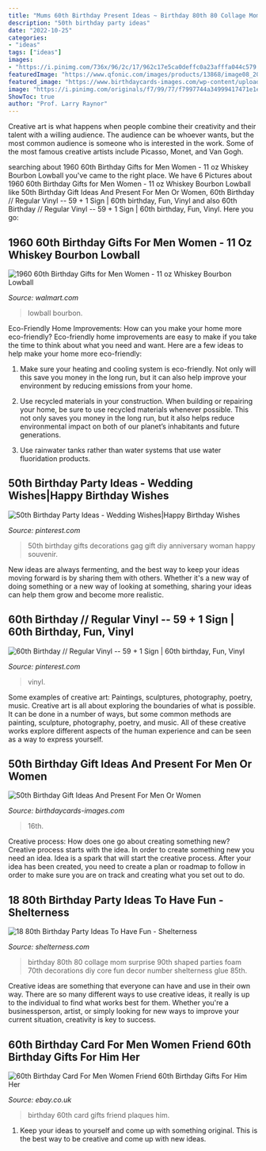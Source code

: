 ```yaml
---
title: "Mums 60th Birthday Present Ideas ~ Birthday 80th 80 Collage Mom Surprise 90th Shaped Parties Foam 70th Decorations Diy Core Fun Decor Number Shelterness Glue 85th"
description: "50th birthday party ideas"
date: "2022-10-25"
categories:
- "ideas"
tags: ["ideas"]
images:
- "https://i.pinimg.com/736x/96/2c/17/962c17e5ca0deffc0a23afffa044c579.jpg"
featuredImage: "https://www.qfonic.com/images/products/13868/image08_2000.jpg"
featured_image: "https://www.birthdaycards-images.com/wp-content/uploads/2020/09/50th-birthday-gift.jpg"
image: "https://i.pinimg.com/originals/f7/99/77/f7997744a34999417471e1e7b7a1eb2d.jpg"
ShowToc: true
author: "Prof. Larry Raynor"
---
```



Creative art is what happens when people combine their creativity and their talent with a willing audience. The audience can be whoever wants, but the most common audience is someone who is interested in the work. Some of the most famous creative artists include Picasso, Monet, and Van Gogh.

	

		
searching about 1960 60th Birthday Gifts for Men Women - 11 oz Whiskey Bourbon Lowball you've came to the right place. We have 6 Pictures about 1960 60th Birthday Gifts for Men Women - 11 oz Whiskey Bourbon Lowball like 50th Birthday Gift Ideas And Present For Men Or Women, 60th Birthday // Regular Vinyl -- 59 + 1 Sign | 60th birthday, Fun, Vinyl and also 60th Birthday // Regular Vinyl -- 59 + 1 Sign | 60th birthday, Fun, Vinyl. Here you go:
		
    
## 1960 60th Birthday Gifts For Men Women - 11 Oz Whiskey Bourbon Lowball

<img loading=lazy src="https://i5.walmartimages.com/asr/353f7aed-741c-41e4-891f-a72dbad03e3d.6df16f531ad52bafd32efc72e8bf54f3.jpeg" onerror="this.onerror=null;this.src='https://tse2.mm.bing.net/th?id=OIP.5FhIStIL6WXGDdTRS0ai9gHaHa&amp;pid=15.1';" alt="1960 60th Birthday Gifts for Men Women - 11 oz Whiskey Bourbon Lowball">

_Source: walmart.com_

>lowball bourbon. 

	

Eco-Friendly Home Improvements: How can you make your home more eco-friendly?
Eco-friendly home improvements are easy to make if you take the time to think about what you need and want. Here are a few ideas to help make your home more eco-friendly:
1. Make sure your heating and cooling system is eco-friendly. Not only will this save you money in the long run, but it can also help improve your environment by reducing emissions from your home.

2. Use recycled materials in your construction. When building or repairing your home, be sure to use recycled materials whenever possible. This not only saves you money in the long run, but it also helps reduce environmental impact on both of our planet’s inhabitants and future generations.

3. Use rainwater tanks rather than water systems that use water fluoridation products.

    
## 50th Birthday Party Ideas - Wedding Wishes|Happy Birthday Wishes

<img loading=lazy src="https://i.pinimg.com/originals/f7/99/77/f7997744a34999417471e1e7b7a1eb2d.jpg" onerror="this.onerror=null;this.src='https://tse2.mm.bing.net/th?id=OIP.Q2KK7UOm78LstIgiV4OG4wHaJ3&amp;pid=15.1';" alt="50th Birthday Party Ideas - Wedding Wishes|Happy Birthday Wishes">

_Source: pinterest.com_

>50th birthday gifts decorations gag gift diy anniversary woman happy souvenir. 

	

New ideas are always fermenting, and the best way to keep your ideas moving forward is by sharing them with others. Whether it's a new way of doing something or a new way of looking at something, sharing your ideas can help them grow and become more realistic.

    
## 60th Birthday // Regular Vinyl -- 59 + 1 Sign | 60th Birthday, Fun, Vinyl

<img loading=lazy src="https://i.pinimg.com/736x/96/2c/17/962c17e5ca0deffc0a23afffa044c579.jpg" onerror="this.onerror=null;this.src='https://tse4.mm.bing.net/th?id=OIP.8ky5UXMBy2tQNY_jXKVBPQHaI0&amp;pid=15.1';" alt="60th Birthday // Regular Vinyl -- 59 + 1 Sign | 60th birthday, Fun, Vinyl">

_Source: pinterest.com_

>vinyl. 

	

Some examples of creative art: Paintings, sculptures, photography, poetry, music.
Creative art is all about exploring the boundaries of what is possible. It can be done in a number of ways, but some common methods are painting, sculpture, photography, poetry, and music. All of these creative works explore different aspects of the human experience and can be seen as a way to express yourself.

    
## 50th Birthday Gift Ideas And Present For Men Or Women

<img loading=lazy src="https://www.birthdaycards-images.com/wp-content/uploads/2020/09/50th-birthday-gift.jpg" onerror="this.onerror=null;this.src='https://tse4.mm.bing.net/th?id=OIP.z4FGtTR9CGi-v1jizzenmAHaHI&amp;pid=15.1';" alt="50th Birthday Gift Ideas And Present For Men Or Women">

_Source: birthdaycards-images.com_

>16th. 

	

Creative process: How does one go about creating something new?
Creative process starts with the idea. In order to create something new you need an idea. Idea is a spark that will start the creative process. After your idea has been created, you need to create a plan or roadmap to follow in order to make sure you are on track and creating what you set out to do.

    
## 18 80th Birthday Party Ideas To Have Fun - Shelterness

<img loading=lazy src="http://i.shelterness.com/2017/02/08-make-a-photo-collage-shaped-as-80.jpg" onerror="this.onerror=null;this.src='https://tse3.mm.bing.net/th?id=OIP.Jnh6anFpANNXCRsWeo0JsQHaFj&amp;pid=15.1';" alt="18 80th Birthday Party Ideas To Have Fun - Shelterness">

_Source: shelterness.com_

>birthday 80th 80 collage mom surprise 90th shaped parties foam 70th decorations diy core fun decor number shelterness glue 85th. 

	

Creative ideas are something that everyone can have and use in their own way. There are so many different ways to use creative ideas, it really is up to the individual to find what works best for them. Whether you're a businessperson, artist, or simply looking for new ways to improve your current situation, creativity is key to success.

    
## 60th Birthday Card For Men Women Friend 60th Birthday Gifts For Him Her

<img loading=lazy src="https://www.qfonic.com/images/products/13868/image08_2000.jpg" onerror="this.onerror=null;this.src='https://tse4.mm.bing.net/th?id=OIP.zFgWehJY4q-c2SErwMcxogHaHa&amp;pid=15.1';" alt="60th Birthday Card For Men Women Friend 60th Birthday Gifts For Him Her">

_Source: ebay.co.uk_

>birthday 60th card gifts friend plaques him. 

	

1. Keep your ideas to yourself and come up with something original. This is the best way to be creative and come up with new ideas.

